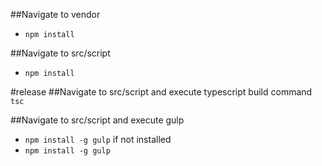 ##Navigate to vendor
- `npm install`

##Navigate to src/script
- `npm install`

#release
##Navigate to src/script and execute typescript build command
`tsc`

##Navigate to src/script and execute gulp
- `npm install -g gulp` if not installed
- `npm install -g gulp`

